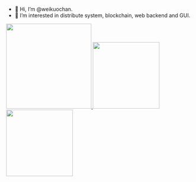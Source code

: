 - 👋 Hi, I’m @weikuochan.
- 👀 I’m interested in distribute system, blockchain, web backend and GUI.

<a href="/">
  <img height="230em" src="https://github-profile-summary-cards.vercel.app/api/cards/profile-details?username=weikuochan&theme=github"/>
  <img height="180em" src="https://github-readme-stats.vercel.app/api?username=weikuochan&show_icons=true&include_all_commits=true&count_private=true"/>
  <img height="180em" src="https://github-readme-stats.vercel.app/api/top-langs?username=weikuochan&layout=compact&langs_count=8" />
</a>

